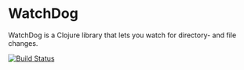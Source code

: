 WatchDog
========

WatchDog is a Clojure library that lets you watch for directory- and file changes.

[![Build Status](https://travis-ci.org/ezand/watchdog.png?branch=master)](https://travis-ci.org/ezand/watchdog)
